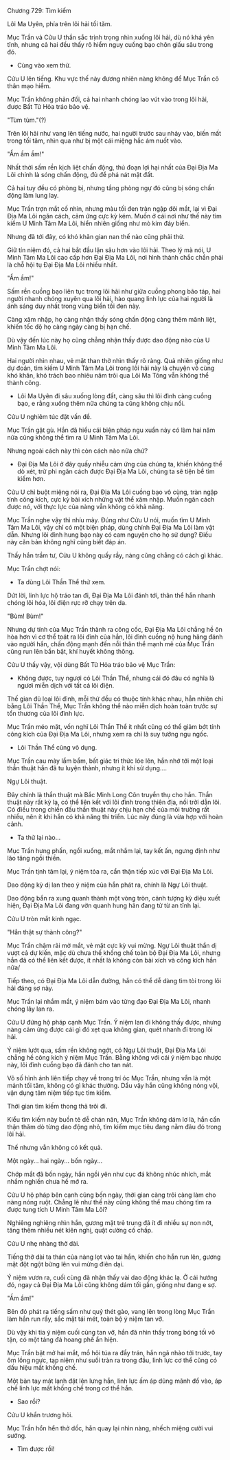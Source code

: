 




Chương 729: Tìm kiếm


Lôi Ma Uyên, phía trên lôi hải tối tăm.

Mục Trần và Cửu U thần sắc trịnh trọng nhìn xuống lôi hải, dù nó khá yên tĩnh, nhưng cả hai đều thấy rõ hiểm nguy cuồng bạo chôn giấu sâu trong đó.

- Cùng vào xem thử.

Cửu U lên tiếng. Khu vực thế này đương nhiên nàng không để Mục Trần cô thân mạo hiểm.

Mục Trần không phản đối, cả hai nhanh chóng lao vút vào trong lôi hải, được Bất Tử Hỏa tráo bảo vệ.

"Tùm tùm."(?)

Trên lôi hải như vang lên tiếng nước, hai người trước sau nhảy vào, biến mất trong tối tăm, nhìn qua như bị một cái miệng hắc ám nuốt vào.

"Ầm ầm ầm!"

Nhất thời sấm rền kịch liệt chấn động, thủ đoạn lợi hại nhất của Đại Địa Ma Lôi chính là sóng chấn động, đủ để phá nát mặt đất.

Cả hai tuy đều có phòng bị, nhưng tầng phòng ngự đó cũng bị sóng chấn động làm lung lay.

Mục Trần trợn mắt cố nhìn, nhưng màu tối đen tràn ngập đôi mắt, lại vì Đại Địa Ma Lôi ngăn cách, cảm ứng cực kỳ kém. Muốn ở cái nơi như thế này tìm kiếm U Minh Tâm Ma Lôi, hiển nhiên giống như mò kim đáy biển.

Nhưng đã tới đây, có khó khăn gian nan thế nào cũng phải thử.

Giữ tín niệm đó, cả hai bắt đầu lặn sâu hơn vào lôi hải. Theo lý mà nói, U Minh Tâm Ma Lôi cao cấp hơn Đại Địa Ma Lôi, nơi hình thành chắc chắn phải là chỗ hội tụ Đại Địa Ma Lôi nhiều nhất.

"Ầm ầm!"

Sấm rền cuồng bạo liên tục trong lôi hãi như giữa cuồng phong bão táp, hai người nhanh chóng xuyên qua lôi hải, hào quang linh lực của hai người là ánh sáng duy nhất trong vùng biển tối đen này.

Càng xâm nhập, họ càng nhận thấy sóng chấn động càng thêm mãnh liệt, khiến tốc độ họ càng ngày càng bị hạn chế.

Dù vậy đến lúc này họ cũng chẳng nhận thấy được dao động nào của U Minh Tâm Ma Lôi.

Hai người nhìn nhau, vẻ mặt than thở nhìn thấy rõ ràng. Quả nhiên giống như dự đoán, tìm kiếm U Minh Tâm Ma Lôi trong lôi hải này là chuyện vô cùng khó khăn, khó trách bao nhiêu năm trôi qua Lôi Ma Tông vẫn không thể thành công.

- Lôi Ma Uyên đi sâu xuống lòng đất, càng sâu thì lôi đình càng cuồng bạo, e rằng xuống thêm nữa chúng ta cũng không chịu nổi.

Cửu U nghiêm túc đặt vấn đề.

Mục Trần gật gù. Hắn đã hiểu cái biện pháp ngu xuẩn này có làm hai năm nữa cũng không thể tìm ra U Minh Tâm Ma Lôi.

Nhưng ngoài cách này thì còn cách nào nữa chứ?

- Đại Địa Ma Lôi ở đây quấy nhiễu cảm ứng của chúng ta, khiến không thể dò xét, trừ phi ngăn cách được Đại Địa Ma Lôi, chúng ta sẽ tiện bề tìm kiếm hơn.

Cửu U chỉ buột miệng nói ra, Đại Địa Ma Lôi cuồng bạo vô cùng, tràn ngập tính công kích, cực kỳ bài xích những vật thể xâm nhập. Muốn ngăn cách được nó, với thực lực của nàng vẫn không có khả năng.

Mục Trần nghe vậy thì nhíu mày. Đúng như Cửu U nói, muốn tìm U Minh Tâm Ma Lôi, vậy chỉ có một biện pháp, dùng chính Đại Địa Ma Lôi làm vật dẫn. Nhưng lôi đình hung bạo này có cam nguyện cho họ sử dụng? Điều này căn bản không nghĩ cũng biết đáp án.

Thấy hắn trầm tư, Cửu U không quấy rầy, nàng cũng chẳng có cách gì khác.

Mục Trần chợt nói:

- Ta dùng Lôi Thần Thể thử xem.

Dứt lời, linh lực hộ tráo tan đi, Đại Địa Ma Lôi đánh tới, thân thể hắn nhanh chóng lôi hóa, lôi điện rực rỡ chạy trên da.

"Bùm! Bùm!"

Nhưng dự tính của Mục Trần thành ra công cốc, Đại Địa Ma Lôi chẳng hề ôn hòa hơn vì cơ thể toát ra lôi đình của hắn, lôi đình cuồng nộ hung hăng đánh vào người hắn, chấn động mạnh đến nỗi thân thể mạnh mẽ của Mục Trần cũng run lên bần bật, khí huyết không thông.

Cửu U thấy vậy, vội dùng Bất Tử Hỏa tráo bảo vệ Mục Trần:

- Không được, tuy ngươi có Lôi Thần Thể, nhưng cái đó đâu có nghĩa là ngươi miễn dịch với tất cả lôi điện.

Thế gian đủ loại lôi đình, mỗi thứ đều có thuộc tính khác nhau, hẳn nhiên chỉ bằng Lôi Thần Thể, Mục Trần không thể nào miễn dịch hoàn toàn trước sự tổn thương của lôi đình lực.

Mục Trần méo mặt, vốn nghĩ Lôi Thần Thể ít nhất cũng có thể giảm bớt tính công kích của Đại Địa Ma Lôi, nhưng xem ra chỉ là suy tưởng ngu ngốc.

- Lôi Thần Thể cũng vô dụng.

Mục Trần cau mày lẩm bẩm, bất giác tri thức lóe lên, hắn nhớ tới một loại thần thuật hắn đã tu luyện thành, nhưng ít khi sử dụng....

Ngự Lôi thuật.

Đây chính là thần thuật mà Bắc Minh Long Côn truyền thụ cho hắn. Thần thuật này rất kỳ lạ, có thể liên kết với lôi đình trong thiên địa, nối trời dẫn lôi. Có điều trong chiến đấu thần thuật này chịu hạn chế của môi trường rất nhiều, nên ít khi hắn có khả năng thi triển. Lúc này đúng là vừa hợp với hoàn cảnh.

- Ta thử lại nào...

Mục Trần hưng phấn, ngồi xuống, mắt nhắm lại, tay kết ấn, ngưng định như lão tăng ngồi thiền.

Mục Trần tịnh tâm lại, ý niệm tỏa ra, cẩn thận tiếp xúc với Đại Địa Ma Lôi.

Dao động kỳ dị lan theo ý niệm của hắn phát ra, chính là Ngự Lôi thuật.

Dao động bắn ra xung quanh thành một vòng tròn, cảnh tượng kỳ diệu xuết hiện, Đại Địa Ma Lôi đang vờn quanh hung hãn đang từ từ an tĩnh lại.

Cửu U tròn mắt kinh ngạc.

"Hắn thật sự thành công?"

Mục Trần chậm rãi mở mắt, vẻ mặt cực kỳ vui mừng. Ngự Lôi thuật thần dị vượt cả dự kiến, mặc dù chưa thể khống chế toàn bộ Đại Địa Ma Lôi, nhưng hắn đã có thể liên kết được, ít nhất là không còn bài xích và công kích hắn nữa/

Tiếp theo, có Đại Địa Ma Lôi dẫn đường, hắn có thể dễ dàng tìm tòi trong lôi hải đáng sợ này.

Mục Trần lại nhắm mắt, ý niệm bám vào từng đạo Đại Địa Ma Lôi, nhanh chóng lây lan ra.

Cửu U đứng hộ pháp cạnh Mục Trần. Ý niệm lan đi không thấy được, nhưng nàng cảm ứng được cái gì đó xẹt qua không gian, quét nhanh đi trong lôi hải.

Ý niệm lướt qua, sấm rền không ngớt, có Ngự Lôi thuật, Đại Địa Ma Lôi chẳng hề công kích ý niệm Mục Trần. Bằng không với cái ý niệm bạc nhược này, lôi đình cuồng bạo đã đánh cho tan nát.

Vô số hình ảnh liên tiếp chạy về trong trí óc Mục Trần, nhưng vẫn là một mảnh tối tăm, không có gì khác thường. Dầu vậy hắn cũng không nóng vội, vận dụng tâm niệm tiếp tục tìm kiếm.

Thời gian tìm kiếm thong thả trôi đi.

Kiểu tìm kiếm này buồn tẻ dễ chán nản, Mục Trần không dám lơ là, hắn cẩn thận thăm dò từng dao động nhỏ, tìm kiếm mục tiêu đang nằm đâu đó trong lôi hải.

Thế nhưng vẫn không có kết quả.

Một ngày... hai ngày... bốn ngày...

Chớp mắt đã bốn ngày, hắn ngồi yên như cục đá không nhúc nhích, mắt nhắm nghiền chưa hề mở ra.

Cửu U hộ pháp bên cạnh cũng bốn ngày, thời gian càng trôi càng làm cho nàng nóng ruột. Chẳng lẽ như thế này cũng không thể mau chóng tìm ra được tung tích U Minh Tâm Ma Lôi?

Nghiêng nghiêng nhìn hắn, gương mặt trẻ trung đã ít đi nhiều sự non nớt, tăng thêm nhiều nét kiên nghị, quật cường cố chấp.

Cửu U nhẹ nhàng thở dài.

Tiếng thở dài ta thán của nàng lọt vào tai hắn, khiến cho hắn run lên, gương mặt đột ngột bừng lên vui mừng điên dại.

Ý niệm vươn ra, cuối cùng đã nhận thấy vài dao động khác lạ. Ở cái hướng đó, ngay cả Đại Địa Ma Lôi cũng không dám tối gần, giống như đang e sợ.

"Ầm ầm!"

Bên đó phát ra tiếng sấm như quỷ thét gào, vang lên trong lòng Mục Trần làm hắn run rẩy, sắc mặt tái mét, toàn bộ ý niệm tan vỡ.

Dù vậy khi tia ý niệm cuối cùng tan vỡ, hắn đã nhìn thấy trong bóng tối vô tận, có một tảng đá hoang phế ẩn hiện.

Mục Trần bật mở hai mắt, mồ hôi túa ra đầy trán, hắn ngã nhào tới trước, tay ôm lồng ngực, tạp niệm như suối tràn ra trong đầu, linh lực cơ thể cũng có dấu hiệu mất khống chế.

Một bàn tay mát lạnh đặt lên lưng hắn, linh lực ấm áp dũng mãnh đổ vào, áp chế linh lực mất khống chế trong cơ thể hắn.

- Sao rồi?

Cửu U khẩn trương hỏi.

Mục Trần hổn hển thở dốc, hắn quay lại nhìn nàng, nhếch miệng cười vui sướng.

- Tìm được rồi!




